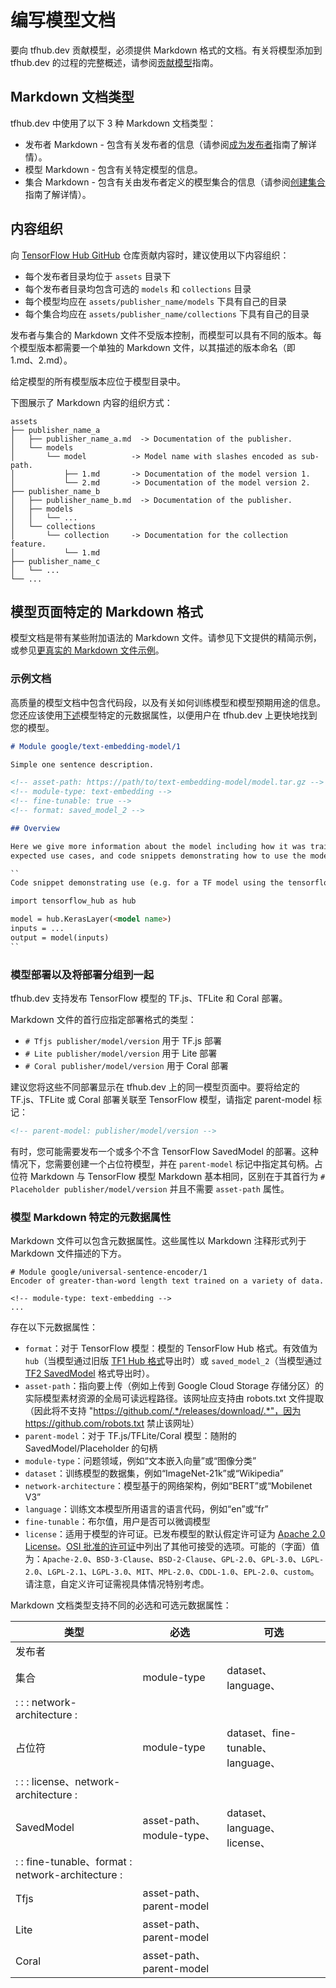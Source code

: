 <!--* freshness: { owner: 'wgierke' reviewed: '2021-02-25' review_interval: '3 months' } *-->

# 编写模型文档

要向 tfhub.dev 贡献模型，必须提供 Markdown 格式的文档。有关将模型添加到 tfhub.dev 的过程的完整概述，请参阅[贡献模型](contribute_a_model.md)指南。

## Markdown 文档类型

tfhub.dev 中使用了以下 3 种 Markdown 文档类型：

- 发布者 Markdown - 包含有关发布者的信息（请参阅[成为发布者](publish.md)指南了解详情）。
- 模型 Markdown - 包含有关特定模型的信息。
- 集合 Markdown - 包含有关由发布者定义的模型集合的信息（请参阅[创建集合](creating_a_collection.md)指南了解详情）。

## 内容组织

向 [TensorFlow Hub GitHub](https://github.com/tensorflow/hub) 仓库贡献内容时，建议使用以下内容组织：

- 每个发布者目录均位于 `assets` 目录下
- 每个发布者目录均包含可选的 `models` 和 `collections` 目录
- 每个模型均应在 `assets/publisher_name/models` 下具有自己的目录
- 每个集合均应在 `assets/publisher_name/collections` 下具有自己的目录

发布者与集合的 Markdown 文件不受版本控制，而模型可以具有不同的版本。每个模型版本都需要一个单独的 Markdown 文件，以其描述的版本命名（即 1.md、2.md）。

给定模型的所有模型版本应位于模型目录中。

下图展示了 Markdown 内容的组织方式：

```
assets
├── publisher_name_a
│   ├── publisher_name_a.md  -> Documentation of the publisher.
│   └── models
│       └── model          -> Model name with slashes encoded as sub-path.
│           ├── 1.md       -> Documentation of the model version 1.
│           └── 2.md       -> Documentation of the model version 2.
├── publisher_name_b
│   ├── publisher_name_b.md  -> Documentation of the publisher.
│   ├── models
│   │   └── ...
│   └── collections
│       └── collection     -> Documentation for the collection feature.
│           └── 1.md
├── publisher_name_c
│   └── ...
└── ...
```

## 模型页面特定的 Markdown 格式

模型文档是带有某些附加语法的 Markdown 文件。请参见下文提供的精简示例，或参见[更真实的 Markdown 文件示例](https://github.com/tensorflow/tfhub.dev/blob/master/examples/docs/tf2_model_example.md)。

### 示例文档

高质量的模型文档中包含代码段，以及有关如何训练模型和模型预期用途的信息。您还应该使用[下述](#model-markdown-specific-metadata-properties)模型特定的元数据属性，以便用户在 tfhub.dev 上更快地找到您的模型。

```markdown
# Module google/text-embedding-model/1

Simple one sentence description.

<!-- asset-path: https://path/to/text-embedding-model/model.tar.gz -->
<!-- module-type: text-embedding -->
<!-- fine-tunable: true -->
<!-- format: saved_model_2 -->

## Overview

Here we give more information about the model including how it was trained,
expected use cases, and code snippets demonstrating how to use the model:

``
Code snippet demonstrating use (e.g. for a TF model using the tensorflow_hub library)

import tensorflow_hub as hub

model = hub.KerasLayer(<model name>)
inputs = ...
output = model(inputs)
``
```

### 模型部署以及将部署分组到一起

tfhub.dev 支持发布 TensorFlow 模型的 TF.js、TFLite 和 Coral 部署。

Markdown 文件的首行应指定部署格式的类型：

- `# Tfjs publisher/model/version` 用于 TF.js 部署
- `# Lite publisher/model/version` 用于 Lite 部署
- `# Coral publisher/model/version` 用于 Coral 部署

建议您将这些不同部署显示在 tfhub.dev 上的同一模型页面中。要将给定的 TF.js、TFLite 或 Coral 部署关联至 TensorFlow 模型，请指定 parent-model 标记：

```markdown
<!-- parent-model: publisher/model/version -->
```

有时，您可能需要发布一个或多个不含 TensorFlow SavedModel 的部署。这种情况下，您需要创建一个占位符模型，并在 `parent-model` 标记中指定其句柄。占位符 Markdown 与 TensorFlow 模型 Markdown 基本相同，区别在于其首行为 `# Placeholder publisher/model/version` 并且不需要 `asset-path` 属性。

### 模型 Markdown 特定的元数据属性

Markdown 文件可以包含元数据属性。这些属性以 Markdown 注释形式列于 Markdown 文件描述的下方。

```
# Module google/universal-sentence-encoder/1
Encoder of greater-than-word length text trained on a variety of data.

<!-- module-type: text-embedding -->
...
```

存在以下元数据属性：

- `format`：对于 TensorFlow 模型：模型的 TensorFlow Hub 格式。有效值为 `hub`（当模型通过旧版 [TF1 Hub 格式](exporting_hub_format.md)导出时）或 `saved_model_2`（当模型通过 [TF2 SavedModel](exporting_tf2_saved_model.md) 格式导出时）。
- `asset-path`：指向要上传（例如上传到 Google Cloud Storage 存储分区）的实际模型素材资源的全局可读远程路径。该网址应支持由 robots.txt 文件提取（因此将不支持 "https://github.com/.*/releases/download/.*"，因为 https://github.com/robots.txt 禁止该网址）
- `parent-model`：对于 TF.js/TFLite/Coral 模型：随附的 SavedModel/Placeholder 的句柄
- `module-type`：问题领域，例如“文本嵌入向量”或“图像分类”
- `dataset`：训练模型的数据集，例如“ImageNet-21k”或“Wikipedia”
- `network-architecture`：模型基于的网络架构，例如“BERT”或“Mobilenet V3”
- `language`：训练文本模型所用语言的语言代码，例如“en”或“fr”
- `fine-tunable`：布尔值，用户是否可以微调模型
- `license`：适用于模型的许可证。已发布模型的默认假定许可证为 [Apache 2.0 License](https://opensource.org/licenses/Apache-2.0)。[OSI 批准的许可证](https://opensource.org/licenses)中列出了其他可接受的选项。可能的（字面）值为：`Apache-2.0`、`BSD-3-Clause`、`BSD-2-Clause`、`GPL-2.0`、`GPL-3.0`、`LGPL-2.0`、`LGPL-2.1`、`LGPL-3.0`、`MIT`、`MPL-2.0`、`CDDL-1.0`、`EPL-2.0`、`custom`。请注意，自定义许可证需视具体情况特别考虑。

Markdown 文档类型支持不同的必选和可选元数据属性：

类型 | 必选 | 可选
--- | --- | ---
发布者 |  |
集合 | module-type | dataset、language、
:             :                          : network-architecture             : |  |
占位符 | module-type | dataset、fine-tunable、language、
:             :                          : license、network-architecture    : |  |
SavedModel | asset-path、module-type、 | dataset、language、license、
:             : fine-tunable、format     : network-architecture             : |  |
Tfjs | asset-path、parent-model |
Lite | asset-path、parent-model |
Coral | asset-path、parent-model | 
